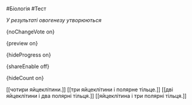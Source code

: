 #Біологія #Тест

*У результаті овогенезу утворюються*

{noChangeVote on}

{preview on}

{hideProgress on}

{shareEnable off}

{hideCount on}

[[чотири яйцеклітини.]]
[[три яйцеклітини і полярне тільце.]]
[[дві яйцеклітини і два полярні тільця.]]
[[яйцеклітина і три полярні тільця.]]
